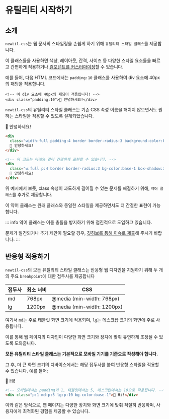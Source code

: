 <script setup>
import ExampleSection from "../components/ExampleSection.vue"
</script>

# 유틸리티 시작하기

## 소개

`newtil-css`는 웹 문서의 스타일링을 손쉽게 하기 위해 `유틸리티 스타일 클래스`를 제공합니다.

이 클래스들을 사용하면 색상, 레이아웃, 간격, 사이즈 등 다양한 스타일 요소들을 빠르고 간편하게 적용하거나 [컴포넌트를 커스터마이징](./getting-started-component#컴포넌트-커스터마이징하기)할 수 있습니다.

예를 들어, 다음 HTML 코드에서는 `padding:10` 클래스를 사용하여 div 요소에 40px의 패딩을 적용합니다.

```html{2}
<!-- 이 div 요소에 40px의 패딩이 적용됩니다! -->
<div class="padding:10">👋 안녕하세요!</div>
```

`newtil-css`의 유틸리티 스타일 클래스는 기존 CSS 속성 이름을 해치지 않으면서도 원하는 스타일을 적용할 수 있도록 설계되었습니다.

<ExampleSection>
  <template #h>유틸리티 스타일 예제</template>
  <div class="width:full padding:4 border border-radius:3 background-color:base-1 box-shadow:3">
    👋 안녕하세요!
  </div>
</ExampleSection>

```html
<div
  class="width:full padding:4 border border-radius:3 background-color:base-1 box-shadow:3">
  👋 안녕하세요!
</div>

<!-- 위 코드는 아래와 같이 간결하게 표현할 수 있습니다. -->
<div
  class="w:full p:4 border border-radius:3 bg-color:base-1 box-shadow:3">
  👋 안녕하세요!
</div>
```

위 예시에서 보듯, class 속성이 과도하게 길어질 수 있는 문제를 해결하기 위해, `약어 클래스`를 추가로 제공합니다.

이 약어 클래스는 원래 클래스와 동일한 스타일을 제공하면서도 더 간결한 표현이 가능합니다.

::: info
약어 클래스는 이름 충돌을 방지하기 위해 점진적으로 도입하고 있습니다.

문제가 발견되거나 추가 제안이 필요할 경우, [깃허브를 통해 이슈로 제출](https://github.com/newlecture-corp/newtil-css/issues)해 주시기 바랍니다.
:::

## 반응형 적용하기

`newtil-css`의 모든 유틸리티 스타일 클래스는 반응형 웹 디자인을 지원하기 위해 두 개의 주요 `breakpoint`에 대한 접두사를 제공합니다

| 접두사 | 최소 너비 | CSS                        |
| ------ | --------- | -------------------------- |
| md     | 768px     | @media (min-width: 768px)  |
| lg     | 1200px    | @media (min-width: 1200px) |

여기서 `md`는 주로 태블릿 화면 크기에 적용되며, `lg`는 데스크탑 크기의 화면에 주로 사용됩니다.

이를 통해 웹 페이지의 디자인이 다양한 화면 크기와 장치에 맞춰 유연하게 조정될 수 있도록 도와줍니다.

**모든 유틸리티 스타일 클래스는 기본적으로 모바일 기기를 기준으로 작성해야 합니다.**

그 후, 더 큰 화면 크기의 디바이스에서는 해당 접두사를 붙여 반응형 스타일을 적용할 수 있습니다. 예를 들어:

<ExampleSection>
  <div class="p:1 md:p:5 lg:p:10 bg-color:base-1">👋 Hi!</div>
</ExampleSection>

```html
<!-- 모바일에서는 padding이 1, 태블릿에서는 5, 데스크탑에서는 10으로 적용됩니다. -->
<div class="p:1 md:p:5 lg:p:10 bg-color:base-1">👋 Hi!</div>
```

이와 같은 방식으로, 웹 페이지는 다양한 장치와 화면 크기에 맞춰 적절히 반응하며, 사용자에게 최적화된 경험을 제공할 수 있습니다.
